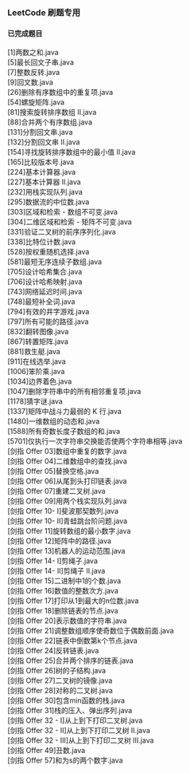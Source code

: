 ### LeetCode 刷题专用
#### 已完成题目
[1]两数之和.java  
[5]最长回文子串.java  
[7]整数反转.java  
[9]回文数.java  
[26]删除有序数组中的重复项.java  
[54]螺旋矩阵.java  
[81]搜索旋转排序数组 II.java  
[88]合并两个有序数组.java  
[131]分割回文串.java  
[132]分割回文串 II.java  
[154]寻找旋转排序数组中的最小值 II.java  
[165]比较版本号.java  
[224]基本计算器.java  
[227]基本计算器 II.java  
[232]用栈实现队列.java  
[295]数据流的中位数.java  
[303]区域和检索 - 数组不可变.java  
[304]二维区域和检索 - 矩阵不可变.java  
[331]验证二叉树的前序序列化.java  
[338]比特位计数.java  
[528]按权重随机选择.java  
[581]最短无序连续子数组.java  
[705]设计哈希集合.java  
[706]设计哈希映射.java  
[743]网络延迟时间.java  
[748]最短补全词.java  
[794]有效的井字游戏.java  
[797]所有可能的路径.java  
[832]翻转图像.java  
[867]转置矩阵.java  
[881]救生艇.java  
[911]在线选举.java  
[1006]笨阶乘.java  
[1034]边界着色.java  
[1047]删除字符串中的所有相邻重复项.java  
[1178]猜字谜.java  
[1337]矩阵中战斗力最弱的 K 行.java  
[1480]一维数组的动态和.java  
[1588]所有奇数长度子数组的和.java  
[5701]仅执行一次字符串交换能否使两个字符串相等.java  
[剑指 Offer 03]数组中重复的数字.java  
[剑指 Offer 04]二维数组中的查找.java  
[剑指 Offer 05]替换空格.java  
[剑指 Offer 06]从尾到头打印链表.java  
[剑指 Offer 07]重建二叉树.java  
[剑指 Offer 09]用两个栈实现队列.java  
[剑指 Offer 10- I]斐波那契数列.java  
[剑指 Offer 10- II]青蛙跳台阶问题.java  
[剑指 Offer 11]旋转数组的最小数字.java  
[剑指 Offer 12]矩阵中的路径.java  
[剑指 Offer 13]机器人的运动范围.java  
[剑指 Offer 14- I]剪绳子.java  
[剑指 Offer 14- II]剪绳子 II.java  
[剑指 Offer 15]二进制中1的个数.java  
[剑指 Offer 16]数值的整数次方.java  
[剑指 Offer 17]打印从1到最大的n位数.java  
[剑指 Offer 18]删除链表的节点.java  
[剑指 Offer 20]表示数值的字符串.java  
[剑指 Offer 21]调整数组顺序使奇数位于偶数前面.java  
[剑指 Offer 22]链表中倒数第k个节点.java  
[剑指 Offer 24]反转链表.java  
[剑指 Offer 25]合并两个排序的链表.java  
[剑指 Offer 26]树的子结构.java  
[剑指 Offer 27]二叉树的镜像.java  
[剑指 Offer 28]对称的二叉树.java  
[剑指 Offer 30]包含min函数的栈.java  
[剑指 Offer 31]栈的压入、弹出序列.java  
[剑指 Offer 32 - I]从上到下打印二叉树.java  
[剑指 Offer 32 - II]从上到下打印二叉树 II.java  
[剑指 Offer 32 - III]从上到下打印二叉树 III.java  
[剑指 Offer 49]丑数.java  
[剑指 Offer 57]和为s的两个数字.java  